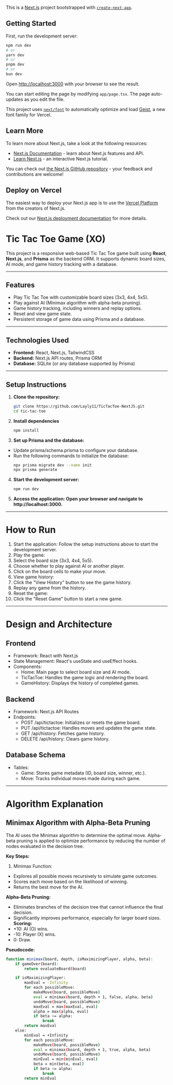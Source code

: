 This is a [Next.js](https://nextjs.org) project bootstrapped with [`create-next-app`](https://nextjs.org/docs/app/api-reference/cli/create-next-app).

## Getting Started

First, run the development server:

```bash
npm run dev
# or
yarn dev
# or
pnpm dev
# or
bun dev
```

Open [http://localhost:3000](http://localhost:3000) with your browser to see the result.

You can start editing the page by modifying `app/page.tsx`. The page auto-updates as you edit the file.

This project uses [`next/font`](https://nextjs.org/docs/app/building-your-application/optimizing/fonts) to automatically optimize and load [Geist](https://vercel.com/font), a new font family for Vercel.

## Learn More

To learn more about Next.js, take a look at the following resources:

- [Next.js Documentation](https://nextjs.org/docs) - learn about Next.js features and API.
- [Learn Next.js](https://nextjs.org/learn) - an interactive Next.js tutorial.

You can check out [the Next.js GitHub repository](https://github.com/vercel/next.js) - your feedback and contributions are welcome!

## Deploy on Vercel

The easiest way to deploy your Next.js app is to use the [Vercel Platform](https://vercel.com/new?utm_medium=default-template&filter=next.js&utm_source=create-next-app&utm_campaign=create-next-app-readme) from the creators of Next.js.

Check out our [Next.js deployment documentation](https://nextjs.org/docs/app/building-your-application/deploying) for more details.

# Tic Tac Toe Game (XO)

This project is a responsive web-based Tic Tac Toe game built using **React**, **Next.js**, and **Prisma** as the backend ORM. It supports dynamic board sizes, AI mode, and game history tracking with a database.

---

## Features
- Play Tic Tac Toe with customizable board sizes (3x3, 4x4, 5x5).
- Play against AI (Minimax algorithm with alpha-beta pruning).
- Game history tracking, including winners and replay options.
- Reset and view game state.
- Persistent storage of game data using Prisma and a database.

---

## Technologies Used
- **Frontend:** React, Next.js, TailwindCSS
- **Backend:** Next.js API routes, Prisma ORM
- **Database:** SQLite (or any database supported by Prisma)

---

## Setup Instructions

1. **Clone the repository:**
   ```bash
   git clone https://github.com/Layly11/TicTacToe-NextJS.git
   cd tic-tac-toe

2. **Install dependencies**
    ```bash
    npm install

 3. **Set up Prisma and the database:**
   - Update prisma/schema.prisma to configure your database.
   - Run the following commands to initialize the database:
       ```bash
       npx prisma migrate dev --name init
       npx prisma generate

   4. **Start the development server:**
       ```bash
       npm run dev
   5. **Access the application: Open your browser and navigate to http://localhost:3000.**


---

# How to Run

1. Start the application: Follow the setup instructions above to start the development server.
2. Play the game:
3. Select the board size (3x3, 4x4, 5x5).
4. Choose whether to play against AI or another player.
5. Click on the board cells to make your move.
6. View game history:
7. Click the "View History" button to see the game history.
8. Replay any game from the history.
9. Reset the game:
 10. Click the "Reset Game" button to start a new game.

---

# Design and Architecture

## Frontend
- Framework: React with Next.js
- State Management: React's useState and useEffect hooks.
- Components:
    - Home: Main page to select board size and AI mode.
     - TicTacToe: Handles the game logic and rendering the board.
   - GameHistory: Displays the history of completed games.
## Backend
- Framework: Next.js API Routes
- Endpoints:
    - POST /api/tictactoe: Initializes or resets the game board.
     - PUT /api/tictactoe: Handles moves and updates the game state.
   - GET /api/history: Fetches game history.
   - DELETE /api/history: Clears game history.
 
## Database Schema
- Tables:
   - Game: Stores game metadata (ID, board size, winner, etc.).
   - Move: Tracks individual moves made during each game.

 ---

 # Algorithm Explanation
## Minimax Algorithm with Alpha-Beta Pruning
The AI uses the Minimax algorithm to determine the optimal move. Alpha-beta pruning is applied to optimize performance by reducing the number of nodes evaluated in the decision tree.

**Key Steps:**
1. Minimax Function:
- Explores all possible moves recursively to simulate game outcomes.
- Scores each move based on the likelihood of winning.
- Returns the best move for the AI.

**Alpha-Beta Pruning:**

- Eliminates branches of the decision tree that cannot influence the final decision.
- Significantly improves performance, especially for larger board sizes.
**Scoring:**
- +10: AI (O) wins.
- -10: Player (X) wins.
- 0: Draw.

**Pseudocode:**
```bash
function minimax(board, depth, isMaximizingPlayer, alpha, beta):
    if gameOver(board):
        return evaluateBoard(board)

    if isMaximizingPlayer:
        maxEval = -Infinity
        for each possibleMove:
            makeMove(board, possibleMove)
            eval = minimax(board, depth + 1, false, alpha, beta)
            undoMove(board, possibleMove)
            maxEval = max(maxEval, eval)
            alpha = max(alpha, eval)
            if beta <= alpha:
                break
        return maxEval
    else:
        minEval = +Infinity
        for each possibleMove:
            makeMove(board, possibleMove)
            eval = minimax(board, depth + 1, true, alpha, beta)
            undoMove(board, possibleMove)
            minEval = min(minEval, eval)
            beta = min(beta, eval)
            if beta <= alpha:
                break
        return minEval




